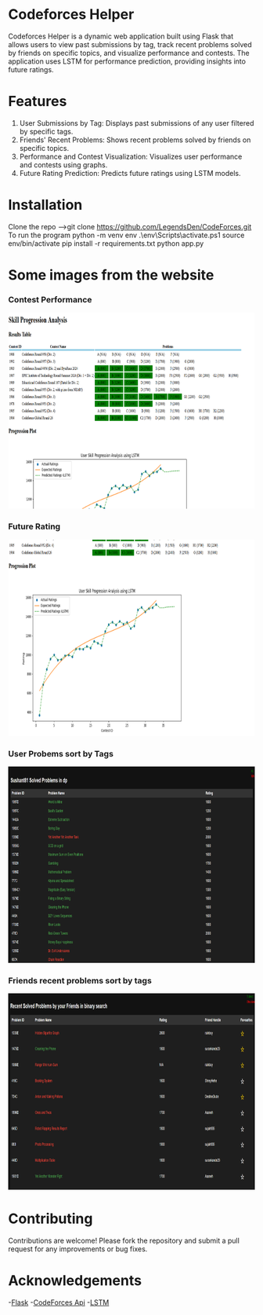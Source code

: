 # Codeforces Helper

Codeforces Helper is a dynamic web application built using Flask that allows users to view past submissions by tag, track recent problems solved by friends on specific topics, and visualize performance and contests. The application uses LSTM for performance prediction, providing insights into future ratings.

# Features
1. User Submissions by Tag: Displays past submissions of any user filtered by specific tags.
2. Friends' Recent Problems: Shows recent problems solved by friends on specific topics.
3. Performance and Contest Visualization: Visualizes user performance and contests using graphs.
4. Future Rating Prediction: Predicts future ratings using LSTM models.

# Installation 
Clone the repo -->git clone https://github.com/LegendsDen/CodeForces.git 
To run the program
        python -m venv env
        .\env\Scripts\activate.ps1
        source env/bin/activate
        pip install -r requirements.txt
        python app.py

# Some images from the website 
### Contest Performance 
<img src="./img/Screenshot 2024-07-17 000723.png" alt="Contest Performance" height ="400" width="700">


### Future Rating
<img src="./img/Screenshot 2024-07-17 000739.png" alt="Future Rating" height ="400" width="700">


### User Probems sort by Tags
<img src="./img/Screenshot 2024-07-17 000834.png" alt="User Problem" height ="400" width="700">

### Friends recent problems sort by tags
<img src="./img/Screenshot 2024-07-17 001025.png" alt="Friends Problem" height ="400" width="700">


# Contributing
Contributions are welcome! Please fork the repository and submit a pull request for any improvements or bug fixes.

# Acknowledgements
-[Flask](https://flask.palletsprojects.com/en/3.0.x/)
-[CodeForces Api](https://codeforces.com/apiHelp)
-[LSTM](https://www.kaggle.com/code/kmkarakaya/keras-lstm-explained-in-details)








